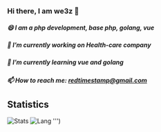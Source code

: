 ### Hi there, I am we3z 👋
##### 😄 I am a php development, base php, golang, vue
##### 🔭 I’m currently working on Health-care company
##### 🌱 I’m currently learning vue and golang
##### 📫 How to reach me: redtimestamp@gmail.com

## Statistics
![Stats](https://github-readme-stats.vercel.app/api?username=we3z)
![Lang](https://github-readme-stats.vercel.app/api/top-langs/?username=we3z&hide=ipynb,html&layout=compact)
''')

<!--
**we3z/we3z** is a ✨ _special_ ✨ repository because its `README.md` (this file) appears on your GitHub profile.

Here are some ideas to get you started:

- 🔭 I’m currently working on ...
- 🌱 I’m currently learning ...
- 👯 I’m looking to collaborate on ...
- 🤔 I’m looking for help with ...
- 💬 Ask me about ...
- 📫 How to reach me: ...
- 😄 Pronouns: ...
- ⚡ Fun fact: ...
-->
